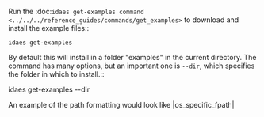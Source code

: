 Run the :doc:`idaes get-examples command <../../../reference_guides/commands/get_examples>` to download and install the example files:: 

    idaes get-examples

By default this will install in a folder "examples" in the current directory.
The command has many options, but an important
one is ``--dir``, which specifies the folder in which to install.:: 

   idaes get-examples --dir <PATH>

An example of the path formatting would look like |os_specific_fpath|
